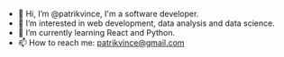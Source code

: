 - 👋 Hi, I’m @patrikvince, I'm a software developer.
- 👀 I’m interested in web development, data analysis and data science.
- 🌱 I’m currently learning React and Python.
- 📫 How to reach me: patrikvince@gmail.com
